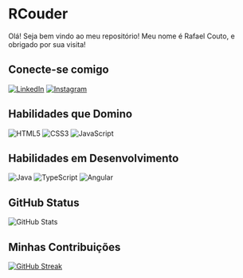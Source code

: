 # RCouder
Olá! Seja bem vindo ao meu repositório! Meu nome é Rafael Couto, e obrigado por sua visita! 
## Conecte-se comigo

[![LinkedIn](https://img.shields.io/badge/LinkedIn-000?style=for-the-badge&logo=linkedin&logoColor=FB8C00)](https://www.linkedin.com/in/coutorafa/)
[![Instagram](https://img.shields.io/badge/instagram-000?style=for-the-badge&logo=instagram&logoColor=FB8C00)](https://www.instagram.com/couto.pdf/)

## Habilidades que Domino
![HTML5](https://img.shields.io/badge/HTML5-000?style=for-the-badge&logo=html5)
![CSS3](https://img.shields.io/badge/CSS3-000?style=for-the-badge&logo=css3&logoColor=264CE4)
![JavaScript](https://img.shields.io/badge/JavaScript-000?style=for-the-badge&logo=javascript)

## Habilidades em Desenvolvimento
![Java](https://img.shields.io/badge/Java-000?style=for-the-badge&logo=java)
![TypeScript](https://img.shields.io/badge/TypeScript-000?style=for-the-badge&logo=typescript)
![Angular](https://img.shields.io/badge/Angular-000?style=for-the-badge&logo=angular&logoColor=C3002F)


## GitHub Status
![GitHub Stats](https://github-readme-stats.vercel.app/api?username=RCouder&theme=transparent&bg_color=000&border_color=fff30A3DC&show_icons=true&icon_color=FB8C00&title_color=FB8C00&text_color=Fff&hide_title=true)

## Minhas Contribuições
[![GitHub Streak](https://streak-stats.demolab.com?user=RCouder&theme=highcontrast&border_radius=10&locale=pt_BR&date_format=j%2Fn%5B%2FY%5D&exclude_days=Sat)](https://git.io/streak-stats)
